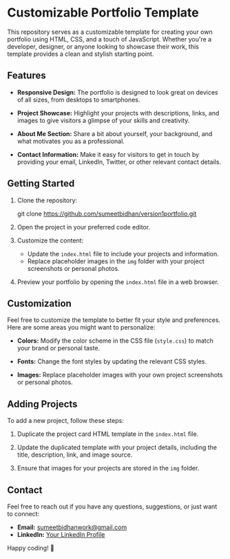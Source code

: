 # Customizable Portfolio Template

This repository serves as a customizable template for creating your own portfolio using HTML, CSS, and a touch of JavaScript. Whether you're a developer, designer, or anyone looking to showcase their work, this template provides a clean and stylish starting point.

## Features

- **Responsive Design:** The portfolio is designed to look great on devices of all sizes, from desktops to smartphones.

- **Project Showcase:** Highlight your projects with descriptions, links, and images to give visitors a glimpse of your skills and creativity.

- **About Me Section:** Share a bit about yourself, your background, and what motivates you as a professional.

- **Contact Information:** Make it easy for visitors to get in touch by providing your email, LinkedIn, Twitter, or other relevant contact details.

## Getting Started

1. Clone the repository:

   git clone https://github.com/sumeetbidhan/version1portfolio.git
   

2. Open the project in your preferred code editor.

3. Customize the content:
   - Update the `index.html` file to include your projects and information.
   - Replace placeholder images in the `img` folder with your project screenshots or personal photos.

4. Preview your portfolio by opening the `index.html` file in a web browser.

## Customization

Feel free to customize the template to better fit your style and preferences. Here are some areas you might want to personalize:

- **Colors:** Modify the color scheme in the CSS file (`style.css`) to match your brand or personal taste.

- **Fonts:** Change the font styles by updating the relevant CSS styles.

- **Images:** Replace placeholder images with your own project screenshots or personal photos.

## Adding Projects

To add a new project, follow these steps:

1. Duplicate the project card HTML template in the `index.html` file.

2. Update the duplicated template with your project details, including the title, description, link, and image source.

3. Ensure that images for your projects are stored in the `img` folder.

## Contact

Feel free to reach out if you have any questions, suggestions, or just want to connect:

- **Email:** sumeetbidhanwork@gmail.com
- **LinkedIn:** [Your LinkedIn Profile](https://www.linkedin.com/in/sumeetbidhanwork/)




Happy coding! 🚀
